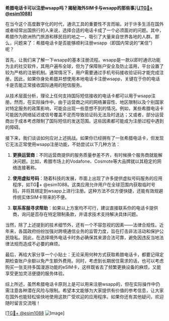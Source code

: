 **希腊电话卡可以注册wsapp吗？揭秘海外SIM卡与wsapp的那些事儿[[TG💪+ @esim1088](https://t.me/s/esim1088)]**

在当今这个高度数字化的时代，通讯工具的重要性不言而喻。对于许多生活在国外或者经常出国旅行的人来说，选择合适的电话卡成了一个必须面对的问题。其中，希腊作为欧洲热门旅游和移民目的地之一，吸引了大量来自世界各地的人群。那么，问题来了：希腊电话卡是否能够顺利注册wsapp（即国内常说的“某信”）呢？

首先，让我们来了解一下wsapp的基本注册流程。wsapp是一款以即时通讯功能为主的社交软件，其用户遍布全球，但为了保障账户安全及防止滥用，平台设置了较为严格的注册机制。通常情况下，用户需要通过手机号码接收验证码才能完成注册。因此，如果你身处希腊并想使用本地电话卡注册wsapp，关键在于你的电话卡是否能正常接收国际通用的短信服务。

从技术层面分析，理论上任何支持国际短信接收的电话卡都可以用于wsapp注册。然而，在实际操作中，由于运营商之间的网络兼容性、地区限制以及个别国家对特定服务的政策影响，可能会出现一些意想不到的情况。例如，某些希腊电话卡可能因为网络延迟或信号覆盖不足而导致验证码无法及时送达；又或者，部分运营商出于成本考虑限制了国际短信的发送范围。这些因素都可能成为注册过程中遇到的障碍。

接下来，我们谈谈如何应对上述挑战。如果你已经拥有了一张希腊电话卡，但发现它无法正常使用wsapp注册功能，不妨尝试以下几种方法：

1. **更换运营商**：不同运营商提供的服务质量参差不齐，有时候换个服务商就能解决问题。比如，希腊市场上的Vodafone、Cosmote等大品牌就以其稳定的网络连接著称。
   
2. **使用虚拟号码**：随着科技的发展，市面上出现了许多提供虚拟号码服务的应用程序，如TG💪+ @esim1088。这类应用允许用户在全球范围内获取临时号码，并将其绑定到wsapp上进行注册。这种方法不仅方便快捷，还能有效规避传统实体SIM卡带来的不便。

3. **联系客服寻求帮助**：如果以上方案均不可行，建议直接联系你的电话卡提供商，询问是否存在特定限制条款，并请求技术支持解决具体问题。

当然，除了上述提到的技术细节外，还有一个不容忽视的因素——法律合规性。近年来，各国政府纷纷加强对跨境通信业务的监管力度，旨在打击非法活动和保护公民隐私。因此，在选择境外电话卡时务必确保其来源合法可靠，避免因违反当地法律法规而造成不必要的麻烦。

最后，再给大家分享一个小贴士：无论采用何种方式获取希腊电话卡，都要记得定期检查账户余额以免产生额外费用。同时，考虑到长期居住需求的话，也可以考虑购买一张支持多国漫游功能的eSIM卡，这样既省去了频繁更换设备的麻烦，又能享受更加灵活便捷的服务体验。

综上所述，虽然希腊电话卡原则上是可以用来注册wsapp的，但在实际操作中仍需注意各种潜在风险与限制。希望本文能够为大家提供有价值的参考信息，让大家在国外也能轻松愉快地使用这款广受欢迎的应用程序。如果你还有其他疑问，欢迎随时留言交流哦！

[[TG💪+ @esim1088](https://t.me/s/esim1088) ![Image](https://i.postimg.cc/4NQfJmqS/Snipaste-2025-05-13-00-14-12.png)]